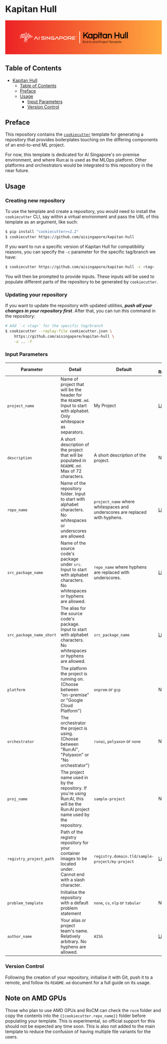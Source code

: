 # Kapitan Hull

![AI Singapore's Kapitan Hull EPTG Onprem Run:ai Banner](./assets/kapitan-hull-banner.png)

## Table of Contents

- [Kapitan Hull](#kapitan-hull)
  - [Table of Contents](#table-of-contents)
  - [Preface](#preface)
  - [Usage](#usage)
    - [Input Parameters](#input-parameters)
    - [Version Control](#version-control)

## Preface

This repository contains the [`cookiecutter`][ccutter] template for 
generating a repository that provides boilerplates touching on the 
differing components of an end-to-end ML project. 

For now, this template is dedicated for AI Singapore's on-premise 
environment, and where Run:ai is used as the MLOps platform. Other 
platforms and orchestrators would be integrated to this repository in
the near future.

[ccutter]: https://cookiecutter.readthedocs.io/en/stable/

## Usage

### Creating new repository

To use the template and create a repository, you would need to install
the `cookiecutter` CLI, say within a virtual environment and pass the
URL of this template as an argument, like such:

```bash
$ pip install "cookiecutter>=2.2"
$ cookiecutter https://github.com/aisingapore/kapitan-hull
```

If you want to run a specific version of Kapitan Hull for compatibility 
reasons, you can specify the `-c` parameter for the specific tag/branch
we have:

```bash
$ cookiecutter https://github.com/aisingapore/kapitan-hull -c <tag>
```

You will then be prompted to provide inputs. These inputs will be used 
to populate different parts of the repository to be generated by
`cookiecutter`.

### Updating your repository

If you want to update the repository with updated utilities, 
***push all your changes in your repository first***. After that, you 
can run this command in the repository:

```bash
# Add `-c <tag>` for the specific tag/branch
$ cookiecutter --replay-file cookiecutter.json \
    https://github.com/aisingapore/kapitan-hull \
    -o .. -f
```

### Input Parameters

| Parameter                | Detail                                                                                                                           | Default                                                                     | Regex Reference                                                                             |
|------------------------- |--------------------------------------------------------------------------------------------------------------------------------- |---------------------------------------------------------------------------- |-------------------------------------------------------------------------------------------- |
| `project_name`           | Name of project that will be the header for the `README.md`. Input to start with alphabet. Only whitespace as separators.        | My Project                                                                  | [Link](https://github.com/aisingapore/kapitan-hull/blob/main/hooks/pre_gen_project.py#L8)  	|
| `description`            | A short description of the project that will be populated in `README.md`. Max of 72 characters.                                  | A short description of the project.                                         | NIL                                                                                        	|
| `repo_name`              | Name of the repository folder. Input to start with alphabet characters. No whitespaces or underscores are allowed.               | `project_name` where whitespaces and underscores are replaced with hyphens. | [Link](https://github.com/aisingapore/kapitan-hull/blob/main/hooks/pre_gen_project.py#L13) 	|
| `src_package_name`       | Name of the source code's package under `src`. Input to start with alphabet characters. No whitespaces or hyphens are allowed.   | `repo_name` where hyphens are replaced with underscores.                    | [Link](https://github.com/aisingapore/kapitan-hull/blob/main/hooks/pre_gen_project.py#L16) 	|
| `src_package_name_short` | The alias for the source code's package. Input to start with alphabet characters. No whitespaces or hyphens are allowed.         | `src_package_name`                                                          | [Link](https://github.com/aisingapore/kapitan-hull/blob/main/hooks/pre_gen_project.py#L19) 	|
| `platform`               | The platform the project is running on. (Choose between "on-premise" or "Google Cloud Platform")                                 | `onprem` or `gcp`                                                           | NIL                                                                                         |
| `orchestrator`           | The orchestrator the project is using. (Choose between "Run:AI", "Polyaxon" or "No orchestrator")                                | `runai`, `polyaxon` or `none`                                               | NIL                                                                                         |
| `proj_name`              | The project name used in by the repository. If you're using Run:AI, this will be the Run:AI project name used by the repository. | `sample-project`                                                            | NIL                                                                                         |
| `registry_project_path`  | Path of the registry repository for your container images to be located under. Cannot end with a slash character.                | `registry.domain.tld/sample-project/my-project`                             | [Link](https://github.com/aisingapore/kapitan-hull/blob/main/hooks/pre_gen_project.py#L22) 	|
| `problem_template`       | Initialise the repository with a default problem statement                                                                       | `none`, `cv`, `nlp` or `tabular`                                            | NIL                                                                                         |
| `author_name`            | Your alias or project team's name. Relatively arbitrary. No hyphens are allowed.                                                 | `AISG`                                  	                                  | [Link](https://github.com/aisingapore/kapitan-hull/blob/main/hooks/pre_gen_project.py#L25) 	|

### Version Control

Following the creation of your repository, initialise it with Git, push 
it to a remote, and follow its `README.md` document for a full guide on 
its usage.

## Note on AMD GPUs

Those who plan to use AMD GPUs and RoCM can check the `rocm` folder and
copy the contents into the `{{cookiecutter.repo_name}}` folder before 
populating your template. This is experimental, so official support for 
this should not be expected any time soon. This is also not added to
the main template to reduce the confusion of having multiple file 
variants for the users.